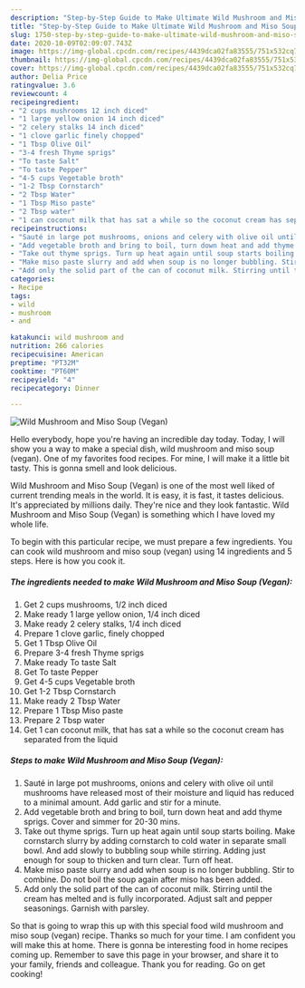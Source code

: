 ```yaml
---
description: "Step-by-Step Guide to Make Ultimate Wild Mushroom and Miso Soup (Vegan)"
title: "Step-by-Step Guide to Make Ultimate Wild Mushroom and Miso Soup (Vegan)"
slug: 1750-step-by-step-guide-to-make-ultimate-wild-mushroom-and-miso-soup-vegan
date: 2020-10-09T02:09:07.743Z
image: https://img-global.cpcdn.com/recipes/4439dca02fa83555/751x532cq70/wild-mushroom-and-miso-soup-vegan-recipe-main-photo.jpg
thumbnail: https://img-global.cpcdn.com/recipes/4439dca02fa83555/751x532cq70/wild-mushroom-and-miso-soup-vegan-recipe-main-photo.jpg
cover: https://img-global.cpcdn.com/recipes/4439dca02fa83555/751x532cq70/wild-mushroom-and-miso-soup-vegan-recipe-main-photo.jpg
author: Delia Price
ratingvalue: 3.6
reviewcount: 4
recipeingredient:
- "2 cups mushrooms 12 inch diced"
- "1 large yellow onion 14 inch diced"
- "2 celery stalks 14 inch diced"
- "1 clove garlic finely chopped"
- "1 Tbsp Olive Oil"
- "3-4 fresh Thyme sprigs"
- "To taste Salt"
- "To taste Pepper"
- "4-5 cups Vegetable broth"
- "1-2 Tbsp Cornstarch"
- "2 Tbsp Water"
- "1 Tbsp Miso paste"
- "2 Tbsp water"
- "1 can coconut milk that has sat a while so the coconut cream has separated from the liquid"
recipeinstructions:
- "Sauté in large pot mushrooms, onions and celery with olive oil until mushrooms have released most of their moisture and liquid has reduced to a minimal amount. Add garlic and stir for a minute."
- "Add vegetable broth and bring to boil, turn down heat and add thyme sprigs. Cover and simmer for 20-30 mins."
- "Take out thyme sprigs. Turn up heat again until soup starts boiling. Make cornstarch slurry by adding cornstarch to cold water in separate small bowl. And add slowly to bubbling soup while stirring. Adding just enough for soup to thicken and turn clear. Turn off heat."
- "Make miso paste slurry and add when soup is no longer bubbling. Stir to combine. Do not boil the soup again after miso has been added."
- "Add only the solid part of the can of coconut milk. Stirring until the cream has melted and is fully incorporated. Adjust salt and pepper seasonings. Garnish with parsley."
categories:
- Recipe
tags:
- wild
- mushroom
- and

katakunci: wild mushroom and 
nutrition: 266 calories
recipecuisine: American
preptime: "PT32M"
cooktime: "PT60M"
recipeyield: "4"
recipecategory: Dinner

---
```



![Wild Mushroom and Miso Soup (Vegan)](https://img-global.cpcdn.com/recipes/4439dca02fa83555/751x532cq70/wild-mushroom-and-miso-soup-vegan-recipe-main-photo.jpg)

Hello everybody, hope you're having an incredible day today. Today, I will show you a way to make a special dish, wild mushroom and miso soup (vegan). One of my favorites food recipes. For mine, I will make it a little bit tasty. This is gonna smell and look delicious.



Wild Mushroom and Miso Soup (Vegan) is one of the most well liked of current trending meals in the world. It is easy, it is fast, it tastes delicious. It's appreciated by millions daily. They're nice and they look fantastic. Wild Mushroom and Miso Soup (Vegan) is something which I have loved my whole life.


To begin with this particular recipe, we must prepare a few ingredients. You can cook wild mushroom and miso soup (vegan) using 14 ingredients and 5 steps. Here is how you cook it.

<!--inarticleads1-->

##### The ingredients needed to make Wild Mushroom and Miso Soup (Vegan):

1. Get 2 cups mushrooms, 1/2 inch diced
1. Make ready 1 large yellow onion, 1/4 inch diced
1. Make ready 2 celery stalks, 1/4 inch diced
1. Prepare 1 clove garlic, finely chopped
1. Get 1 Tbsp Olive Oil
1. Prepare 3-4 fresh Thyme sprigs
1. Make ready To taste Salt
1. Get To taste Pepper
1. Get 4-5 cups Vegetable broth
1. Get 1-2 Tbsp Cornstarch
1. Make ready 2 Tbsp Water
1. Prepare 1 Tbsp Miso paste
1. Prepare 2 Tbsp water
1. Get 1 can coconut milk, that has sat a while so the coconut cream has separated from the liquid




<!--inarticleads2-->

##### Steps to make Wild Mushroom and Miso Soup (Vegan):

1. Sauté in large pot mushrooms, onions and celery with olive oil until mushrooms have released most of their moisture and liquid has reduced to a minimal amount. Add garlic and stir for a minute.
1. Add vegetable broth and bring to boil, turn down heat and add thyme sprigs. Cover and simmer for 20-30 mins.
1. Take out thyme sprigs. Turn up heat again until soup starts boiling. Make cornstarch slurry by adding cornstarch to cold water in separate small bowl. And add slowly to bubbling soup while stirring. Adding just enough for soup to thicken and turn clear. Turn off heat.
1. Make miso paste slurry and add when soup is no longer bubbling. Stir to combine. Do not boil the soup again after miso has been added.
1. Add only the solid part of the can of coconut milk. Stirring until the cream has melted and is fully incorporated. Adjust salt and pepper seasonings. Garnish with parsley.




So that is going to wrap this up with this special food wild mushroom and miso soup (vegan) recipe. Thanks so much for your time. I am confident you will make this at home. There is gonna be interesting food in home recipes coming up. Remember to save this page in your browser, and share it to your family, friends and colleague. Thank you for reading. Go on get cooking!
